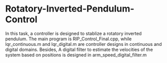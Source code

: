 # Rotatory-Inverted-Pendulum-Control

In this task, a controller is designed to stablize a rotatory inverted pendulum.
The main program is RIP_Control_Final.cpp, while lqr_continuous.m and lqr_digital.m are controller designs in continuous and digital domains.
Besides, A digital filter to estimate the velocities of the system based on positions is designed in arm_speed_digital_filter.m
